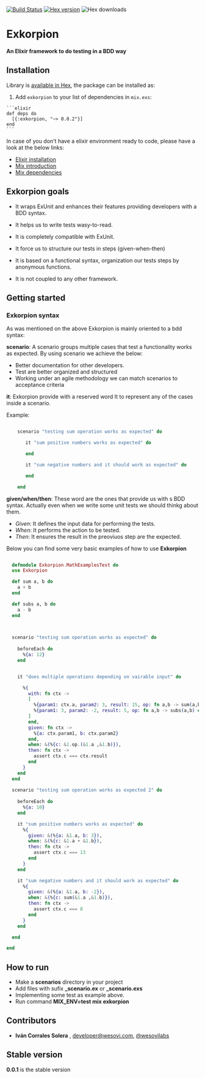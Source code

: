 [![Build Status](https://travis-ci.org/wesovilabs/exkorpion.png)](https://travis-ci.org/wesovilabs/exkorpion)
[![Hex version](https://img.shields.io/hexpm/v/exkorpion.svg "Hex version")](https://hex.pm/packages/exkorpion)
![Hex downloads](https://img.shields.io/hexpm/dt/exkorpion.svg "Hex downloads")

# Exkorpion

**An Elixir framework to do testing in a BDD way**

## Installation

Library is [available in Hex](http://hexdocs.pm/exkorpion), the package can be installed as:

  1. Add `exkorpion` to your list of dependencies in `mix.exs`:

    ```elixir
    def deps do
      [{:exkorpion, "~> 0.0.2"}]
    end
    ```


In case of you don't have a elixir environment ready to code, please have a look at the below links:

  - [Elixir installation](http://elixir-lang.org/install.html)
  - [Mix introduction](http://elixir-lang.org/getting-started/mix-otp/introduction-to-mix.html)
  - [Mix dependencies](https://hex.pm/docs/usage)


## Exkorpion goals

  - It wraps ExUnit and enhances their features providing developers with a BDD syntax. 

  - It helps us to write tests wasy-to-read.

  - It is completely compatible with ExUnit.

  - It force us to structure our tests in steps (given-when-then)

  - It is based on a functional syntax, organization our tests steps by anonymous functions.

  - It is not coupled to any other framework.


## Getting started


### Exkorpion syntax

As was mentioned on the above Exkorpion is mainly oriented to a bdd syntax:

**scenario**:  A scenario groups multiple cases that test a functionality works as expected. By using scenario we achieve the below:

  - Better documentation for other developers.
  - Test are better organized and structured
  - Working under an agile methodology we can match scenarios to acceptance criteria

**it**: Exkorpion provide with a reserved word It to represent any of the cases inside a scenario.


  Example:


  ```elixir

      scenario "testing sum operation works as expected" do

         it "sum positive numbers works as expected" do

         end

         it "sum negative numbers and it should work as expected" do

         end

      end
  ```


**given/when/then**: These word are the ones that provide us with s BDD syntax. Actually even when we write some unit tests we should thinkg about them.

  - *Given*: It defines the input data for performing the tests.
  - *When*:  It performs the action to be tested.
  - *Then*:  It ensures the result in the preoviuos step are the expected.



Below you can find some very basic examples of how to use  **Exkorpion**


```elixir

  defmodule Exkorpion.MathExamplesTest do
  use Exkorpion

  def sum a, b do
    a + b
  end

  def subs a, b do
    a - b
  end


  
  scenario "testing sum operation works as expected" do
 
    beforeEach do
      %{a: 12}
    end


    it "does multiple operations depending on vairable input" do

      %{
        with: fn ctx ->
        [
          %{param1: ctx.a, param2: 3, result: 15, op: fn a,b -> sum(a,b) end},
          %{param1: 3, param2: -2, result: 5, op: fn a,b -> subs(a,b) end}
        ]
        end,
        given: fn ctx ->
          %{a: ctx.param1, b: ctx.param2}
        end,
        when: &(%{c: &1.op.(&1.a ,&1.b)}),
        then: fn ctx ->
          assert ctx.c === ctx.result
        end
      }
    end
  end  
  
  scenario "testing sum operation works as expected 2" do
    
    beforeEach do
      %{a: 10}
    end

    it "sum positive numbers works as expected" do
      %{
        given: &(%{a: &1.a, b: 3}),
        when: &(%{c: &1.a + &1.b}),
        then: fn ctx ->
          assert ctx.c === 13
        end
      }
    end

    it "sum negative numbers and it should work as expected" do
      %{
        given: &(%{a: &1.a, b: -2}),
        when: &(%{c: sum(&1.a ,&1.b)}),
        then: fn ctx ->
          assert ctx.c === 8
        end
      }
    end

  end

end

```
   
    
## How to run

- Make a **scenarios** directory in your project
- Add files with sufix **_scenario.ex** or **_scenario.exs**
- Implementing some test as example above.
- Run  command **MIX_ENV=test mix exkorpion**
    
    

## Contributors

- **Iván Corrales Solera** , <developer@wesovi.com>, [@wesovilabs](https://www.twitter.com/wesovilabs)

## Stable version

**0.0.1** is the stable version